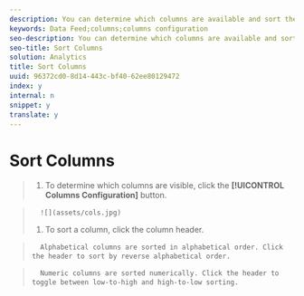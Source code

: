 ```yaml
---
description: You can determine which columns are available and sort them according to your needs.
keywords: Data Feed;columns;columns configuration
seo-description: You can determine which columns are available and sort them according to your needs.
seo-title: Sort Columns
solution: Analytics
title: Sort Columns
uuid: 96372cd0-8d14-443c-bf40-62ee80129472
index: y
internal: n
snippet: y
translate: y
---
```


# Sort Columns


>1. To determine which columns are visible, click the **[!UICONTROL  Columns Configuration]** button.

>       ![](assets/cols.jpg) 
>1. To sort a column, click the column header.

>       Alphabetical columns are sorted in alphabetical order. Click the header to sort by reverse alphabetical order. 

>       Numeric columns are sorted numerically. Click the header to toggle between low-to-high and high-to-low sorting. 
